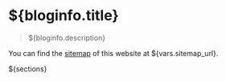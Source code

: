 # ${bloginfo.title}

> ${bloginfo.description}

You can find the [sitemap](${vars.sitemap_url}) of this website at ${vars.sitemap_url}.

${sections}